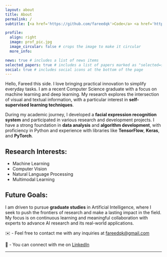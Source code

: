 ```yaml
---
layout: about
title: About
permalink: /
subtitle: [<a href='https://github.com/fareedqk'>Code</a> <a href='https://linkedin.com/in/fareedqk'>Network</a> Fanatic]

profile:
  align: right
  image: prof_pic.jpg
  image_circular: false # crops the image to make it circular
  more_info:

news: true # includes a list of news items
selected_papers: true # includes a list of papers marked as "selected={true}"
social: true # includes social icons at the bottom of the page
---
```


Hello, Fareed this side. I love bringing practical innovation to simplify everyday tasks. I am a recent Computer Science graduate with a focus on machine learning and deep learning. My research explores the intersection of visual and textual information, with a particular interest in **self-supervised learning techniques**.

During my academic journey, I developed a **facial expression recognition system** and participated in various research and development projects. I have a strong foundation in **data analysis** and **algorithm development**, with proficiency in Python and experience with libraries like **TensorFlow**, **Keras**, and **PyTorch**.

## **Research Interests**:

- Machine Learning
- Computer Vision
- Natural Language Processing
- Multimodal Learning

## **Future Goals**:

I am driven to pursue **graduate studies** in Artificial Intelligence, where I seek to push the frontiers of research and make a lasting impact in the field. My focus is on continuous learning and meaningful collaboration with experts to advance AI research and its real-world applications.

✉️ - Feel free to contact me with any inquiries at <fareedqk@gmail.com>

🔬 - You can connect with me on [LinkedIn](https://www.linkedin.com/in/fareedqk)

---
